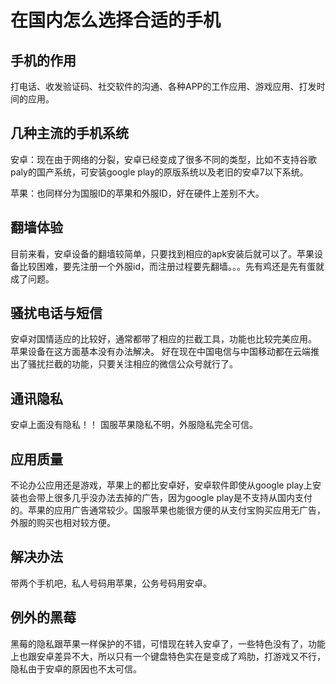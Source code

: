 # 在国内怎么选择合适的手机

## 手机的作用

打电话、收发验证码、社交软件的沟通、各种APP的工作应用、游戏应用、打发时间的应用。

## 几种主流的手机系统

安卓：现在由于网络的分裂，安卓已经变成了很多不同的类型，比如不支持谷歌paly的国产系统，可安装google play的原版系统以及老旧的安卓7以下系统。

苹果：也同样分为国服ID的苹果和外服ID，好在硬件上差别不大。

## 翻墙体验

目前来看，安卓设备的翻墙较简单，只要找到相应的apk安装后就可以了。苹果设备比较困难，要先注册一个外服id，而注册过程要先翻墙。。。先有鸡还是先有蛋就成了问题。

## 骚扰电话与短信

安卓对国情适应的比较好，通常都带了相应的拦截工具，功能也比较完美应用。 苹果设备在这方面基本没有办法解决。 好在现在中国电信与中国移动都在云端推出了骚扰拦截的功能，只要关注相应的微信公众号就行了。

## 通讯隐私

安卓上面没有隐私！！ 国服苹果隐私不明，外服隐私完全可信。

## 应用质量

不论办公应用还是游戏，苹果上的都比安卓好，安卓软件即使从google play上安装也会带上很多几乎没办法去掉的广告，因为google play是不支持从国内支付的。苹果的应用广告通常较少。国服苹果也能很方便的从支付宝购买应用无广告，外服的购买也相对较方便。

## 解决办法

带两个手机吧，私人号码用苹果，公务号码用安卓。

## 例外的黑莓

黑莓的隐私跟苹果一样保护的不错，可惜现在转入安卓了，一些特色没有了，功能上也跟安卓差异不大，所以只有一个键盘特色实在是变成了鸡肋，打游戏又不行，隐私由于安卓的原因也不太可信。

